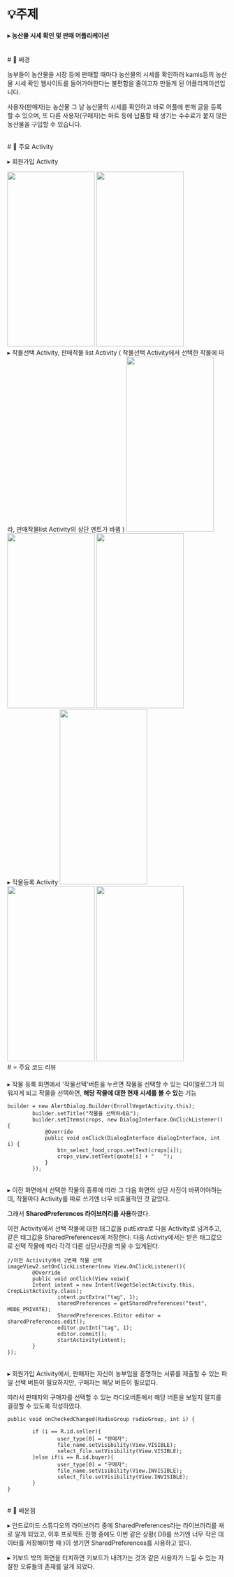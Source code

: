 # 💡주제

#### ▸ 농산물 시세 확인 및 판매 어플리케이션

<br/>
# 📝 배경

농부들이 농산물을 시장 등에 판매할 때마다 농산물의 시세를 확인하러 kamis등의 농산물 시세 확인 웹사이트를 들어가야한다는 불편함을 줄이고자 만들게 된 어플리케이션입니다.

사용자(판매자)는 농산물 그 날 농산물의 시세를 확인하고 바로 어플에 판매 글을 등록할 수 있으며, 또 다른 사용자(구매자)는 마트 등에 납품할 때 생기는 수수료가 붙지 않은 농산물을 구입할 수 있습니다.

<br/>
# 📝 주요 Activity

▸ 회원가입 Activity

<img src="https://github.com/MeonJiDust/Crop/assets/90547127/34edf743-efc7-41f7-88d8-459b84ebfb63"  width="200" height="400">
<img src="https://github.com/MeonJiDust/Crop/assets/90547127/2f6bba42-f84d-41ba-a6ab-992d9fd20053"  width="200" height="400">

<br/>
▸ 작물선택 Activity, 판매작물 list Activity ( 작물선택 Activity에서 선택한 작물에 따라, 판매작물list Activity의 상단 멘트가 바뀜 )

<img src="https://github.com/MeonJiDust/Crop/assets/90547127/2ce53865-6aa0-4d2e-a5c8-14b93941da8e"  width="200" height="400">
<img src="https://github.com/MeonJiDust/Crop/assets/90547127/3cd654e7-1e86-45a7-a409-76c0bd806ccd"  width="200" height="400">
<img src="https://github.com/MeonJiDust/Crop/assets/90547127/4cd43139-04a1-4a94-a471-f72bf15159d2"  width="200" height="400">

<br/>
▸ 작물등록 Activity

<img src="https://github.com/MeonJiDust/Crop/assets/90547127/e02dab80-7d6c-49f0-aea7-e9aaee5ce1a5"  width="200" height="400">
<img src="https://github.com/MeonJiDust/Crop/assets/90547127/e00e5270-4949-48d3-8013-3fab8e54538a"  width="200" height="400">
<img src="https://github.com/MeonJiDust/Crop/assets/90547127/85f62e3a-a4cd-42ce-8bd1-75b0862fb6c6"  width="200" height="400">

<br/>
# ⭐️ 주요 코드 리뷰

▸ 작물 등록 화면에서 '작물선택'버튼을 누르면 작물을 선택할 수 있는 다이얼로그가 띄워지게 되고 작물을 선택하면, **해당 작물에 대한 현재 시세를 볼 수 있는** 기능
```
builder = new AlertDialog.Builder(EnrollVegetActivity.this);
        builder.setTitle("작물을 선택하세요");
        builder.setItems(crops, new DialogInterface.OnClickListener() {
            @Override
            public void onClick(DialogInterface dialogInterface, int i) {
                btn_select_food_crops.setText(crops[i]);
                crops_view.setText(quote[i] + "   ");
            }
        });
```
<br/>
▸ 이전 화면에서 선택한 작물의 종류에 따라 그 다음 화면의 상단 사진이 바뀌어야하는데, 작물마다 Activity를 따로 쓰기엔 너무 비효율적인 것 같았다. 

그래서 **SharedPreferences 라이브러리를 사용**하였다.

이전 Activity에서 선택 작물에 대한 태그값을 putExtra로 다음 Activity로 넘겨주고, 같은 태그값을 SharedPreferences에 저장한다. 다음 Activity에서는 받은 태그값으로 선택 작물에 따라 각각 다른 상단사진을 띄울 수 있게된다.

```
//이전 Activity에서 2번째 작물 선택
imageView2.setOnClickListener(new View.OnClickListener(){
        @Override
        public void onClick(View veiw){
        Intent intent = new Intent(VegetSelectActivity.this, CropListActivity.class);
                intent.putExtra("tag", 1);
                sharedPreferences = getSharedPreferences("test", MODE_PRIVATE);
                SharedPreferences.Editor editor = sharedPreferences.edit();
                editor.putInt("tag", 1);
                editor.commit();
                startActivity(intent);
        }
});
```
<br/>
▸ 회원가입 Activity에서, 판매자는 자신이 농부임을 증명하는 서류를 제출할 수 있는 파일 선택 버튼이 필요하지만, 구매자는 해당 버튼이 필요없다.

따라서 판매자와 구매자를 선택할 수 있는 라디오버튼에서 해당 버튼을 보일지 말지를 결정할 수 있도록 작성하였다.

```
public void onCheckedChanged(RadioGroup radioGroup, int i) {

        if (i == R.id.seller){
                user_type[0] = "판매자";
                file_name.setVisibility(View.VISIBLE);
                select_file.setVisibility(View.VISIBLE);
        }else if(i == R.id.buyer){
                user_type[0] = "구매자";
                file_name.setVisibility(View.INVISIBLE);
                select_file.setVisibility(View.INVISIBLE);
        }
}
```

<br/>
# 🤔 배운점

▸ 안드로이드 스튜디오의 라이브러리 중에 SharedPreferences라는 라이브러리를 새로 알게 되었고, 이후 프로젝트 진행 중에도 이번 같은 상황( DB를 쓰기엔 너무 작은 데이터를 저장해야할 때 )이 생기면 SharedPreferences를 사용하고 있다.

▸ 키보드 밖의 화면을 터치하면 키보드가 내려가는 것과 같은 사용자가 느낄 수 있는 자잘한 오류들의 존재를 알게 되었다.


